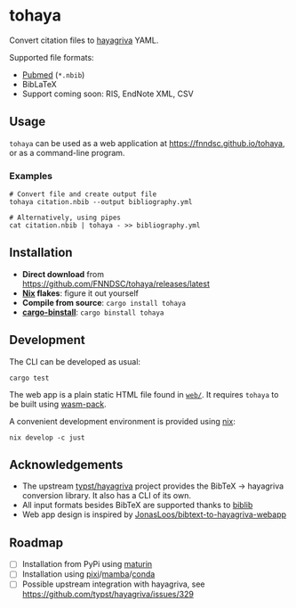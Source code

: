 # tohaya

Convert citation files to [hayagriva](https://github.com/typst/hayagriva) YAML.

Supported file formats:

- [Pubmed](https://pubmed.ncbi.nlm.nih.gov/help/#pubmed-format) (`*.nbib`)
- BibLaTeX
- Support coming soon: RIS, EndNote XML, CSV

## Usage

`tohaya` can be used as a web application at https://fnndsc.github.io/tohaya,
or as a command-line program.

### Examples

```shell
# Convert file and create output file
tohaya citation.nbib --output bibliography.yml

# Alternatively, using pipes
cat citation.nbib | tohaya - >> bibliography.yml
```

## Installation

- **Direct download** from https://github.com/FNNDSC/tohaya/releases/latest
- **[Nix](https://nixos.org/) flakes**: figure it out yourself
- **Compile from source**: `cargo install tohaya`
- [**cargo-binstall**](https://github.com/cargo-bins/cargo-binstall): `cargo binstall tohaya`

## Development

The CLI can be developed as usual:

```shell
cargo test
```

The web app is a plain static HTML file found in [`web/`](./web).
It requires `tohaya` to be built using
[wasm-pack](https://rustwasm.github.io/wasm-pack/installer/).

A convenient development environment is provided using [nix](https://nix.dev/manual/nix/2.28/command-ref/new-cli/nix3-develop.html):

```shell
nix develop -c just
```

## Acknowledgements

- The upstream [typst/hayagriva](https://github.com/typst/hayagriva) project provides
  the BibTeX -> hayagriva conversion library. It also has a CLI of its own.
- All input formats besides BibTeX are supported thanks to [biblib](https://crates.io/crates/biblib)
- Web app design is inspired by [JonasLoos/bibtext-to-hayagriva-webapp](https://github.com/JonasLoos/bibtex-to-hayagriva-webapp)

## Roadmap

- [ ] Installation from PyPi using [maturin](https://github.com/PyO3/maturin)
- [ ] Installation using [pixi](https://pixi.sh/)/[mamba](https://mamba.readthedocs.io)/[conda](https://conda.io)
- [ ] Possible upstream integration with hayagriva, see https://github.com/typst/hayagriva/issues/329
